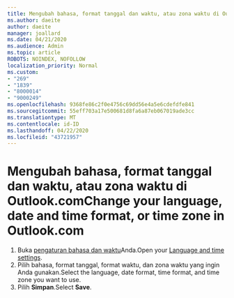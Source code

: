 ```yaml
---
title: Mengubah bahasa, format tanggal dan waktu, atau zona waktu di Outlook.com
ms.author: daeite
author: daeite
manager: joallard
ms.date: 04/21/2020
ms.audience: Admin
ms.topic: article
ROBOTS: NOINDEX, NOFOLLOW
localization_priority: Normal
ms.custom:
- "269"
- "1839"
- "8000014"
- "9000249"
ms.openlocfilehash: 9368fe86c2f0e4756c69dd56e4a5e6cdefdfe841
ms.sourcegitcommit: 55eff703a17e500681d8fa6a87eb067019ade3cc
ms.translationtype: MT
ms.contentlocale: id-ID
ms.lasthandoff: 04/22/2020
ms.locfileid: "43721957"
---
```

# <a name="change-your-language-date-and-time-format-or-time-zone-in-outlookcom"></a><span data-ttu-id="026a5-102">Mengubah bahasa, format tanggal dan waktu, atau zona waktu di Outlook.com</span><span class="sxs-lookup"><span data-stu-id="026a5-102">Change your language, date and time format, or time zone in Outlook.com</span></span>

1. <span data-ttu-id="026a5-103">Buka [pengaturan bahasa dan waktu](https://go.microsoft.com/fwlink/?linkid=2085505)Anda.</span><span class="sxs-lookup"><span data-stu-id="026a5-103">Open your [Language and time settings](https://go.microsoft.com/fwlink/?linkid=2085505).</span></span>
1. <span data-ttu-id="026a5-104">Pilih bahasa, format tanggal, format waktu, dan zona waktu yang ingin Anda gunakan.</span><span class="sxs-lookup"><span data-stu-id="026a5-104">Select the language, date format, time format, and time zone you want to use.</span></span>
1. <span data-ttu-id="026a5-105">Pilih **Simpan**.</span><span class="sxs-lookup"><span data-stu-id="026a5-105">Select **Save**.</span></span>